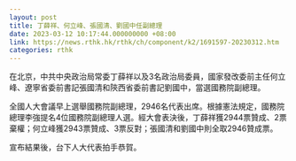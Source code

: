 ```yaml
---
layout: post
title: 丁薛祥、何立峰、張國清、劉國中任副總理
date: 2023-03-12 10:17:44.000000000 +08:00
link: https://news.rthk.hk/rthk/ch/component/k2/1691597-20230312.htm
categories: rthk
---
```


在北京，中共中央政治局常委丁薛祥以及3名政治局委員，國家發改委前主任何立峰、遼寧省委前書記張國清和陝西省委前書記劉國中，當選國務院副總理。

全國人大會議早上選舉國務院副總理，2946名代表出席。根據憲法規定，國務院總理李強提名4位國務院副總理人選。經大會表決後，丁薛祥獲2944票贊成、2票棄權；何立峰獲2943票贊成、3票反對；張國清和劉國中則全取2946贊成票。

宣布結果後，台下人大代表拍手恭賀。
